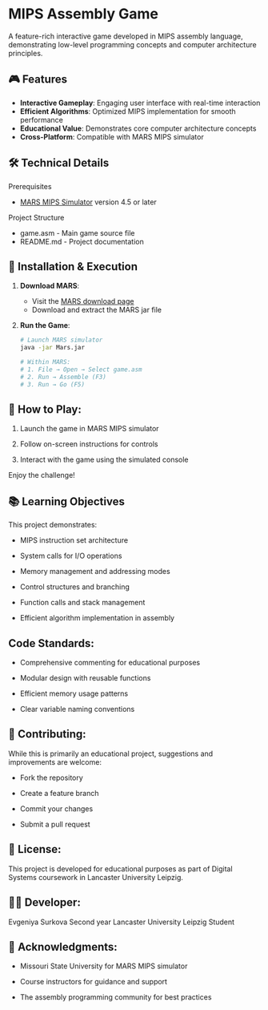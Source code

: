 # MIPS Assembly Game

A feature-rich interactive game developed in MIPS assembly language, demonstrating low-level programming concepts and computer architecture principles.

## 🎮 Features

- **Interactive Gameplay**: Engaging user interface with real-time interaction
- **Efficient Algorithms**: Optimized MIPS implementation for smooth performance
- **Educational Value**: Demonstrates core computer architecture concepts
- **Cross-Platform**: Compatible with MARS MIPS simulator

## 🛠️ Technical Details

 Prerequisites
- [MARS MIPS Simulator](https://computerscience.missouristate.edu/mars-mips-simulator.htm) version 4.5 or later

 Project Structure
 - game.asm - Main game source file
 - README.md - Project documentation

## 🚀 Installation & Execution

1. **Download MARS**:
   - Visit the [MARS download page](https://computerscience.missouristate.edu/mars-mips-simulator.htm)
   - Download and extract the MARS jar file

2. **Run the Game**:
   ```bash
   # Launch MARS simulator
   java -jar Mars.jar
   
   # Within MARS:
   # 1. File → Open → Select game.asm
   # 2. Run → Assemble (F3)
   # 3. Run → Go (F5)
   
## 🎯 How to Play:

 1. Launch the game in MARS MIPS simulator

 2. Follow on-screen instructions for controls

 3. Interact with the game using the simulated console

Enjoy the challenge!


## 📚 Learning Objectives
This project demonstrates:

- MIPS instruction set architecture

- System calls for I/O operations

- Memory management and addressing modes

- Control structures and branching

- Function calls and stack management

- Efficient algorithm implementation in assembly


## Code Standards:

- Comprehensive commenting for educational purposes

- Modular design with reusable functions

- Efficient memory usage patterns

- Clear variable naming conventions


## 🤝 Contributing:

While this is primarily an educational project, suggestions and improvements are welcome:

- Fork the repository

- Create a feature branch

- Commit your changes

- Submit a pull request


## 📄 License:

This project is developed for educational purposes as part of Digital Systems coursework in Lancaster University Leipzig.


## 👨‍💻 Developer:

Evgeniya Surkova
Second year Lancaster University Leipzig Student

## 🙏 Acknowledgments:

- Missouri State University for MARS MIPS simulator

- Course instructors for guidance and support

- The assembly programming community for best practices



